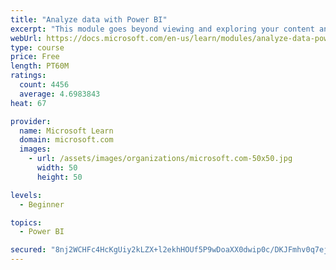 ```yaml
---
title: "Analyze data with Power BI"
excerpt: "This module goes beyond viewing and exploring your content and explains how to interact with it by working with reports and dashboards to uncover and share new business insights."
webUrl: https://docs.microsoft.com/en-us/learn/modules/analyze-data-power-bi/
type: course
price: Free
length: PT60M
ratings:
  count: 4456
  average: 4.6983843
heat: 67

provider:
  name: Microsoft Learn
  domain: microsoft.com
  images:
    - url: /assets/images/organizations/microsoft.com-50x50.jpg
      width: 50
      height: 50

levels:
  - Beginner

topics:
  - Power BI

secured: "8nj2WCHFc4HcKgUiy2kLZX+l2ekhHOUf5P9wDoaXX0dwip0c/DKJFmhv0q7ejRAy4yDxKAekxnp7w+PfJhwPagBj0dzkHZ3Gj80z6eXDe1xR7hS7FIMrcf1mpF8z+hGjEhfHXUxrXIpzYS+4nKt1lbrdf/qsoL5cgr3eNGXFYE0T840e+k6Re0H14E0HeM/OS+So0o5jIJ837POnlLRRbox/XEQjwNM1khfXqLw6au7DzBxtSZEyn6o0jkqhmYNZdickDi0Sp/rPjEYCxPnZri+RM5UZf6LMMM69oVWseemqMmuWZH7YYEAfoDdJftOoAlne5qYL0h2HlqHeNNUbb0qQUSw+iaqzKjZjnOnYvqRITIEFjRPezNyaGm2BOFegUFKyyjitCKlLbGf18Lr67Q==;RHk0Xl9pO7vhWUxRu+9lDw=="
---
```


